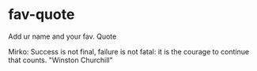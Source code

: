 # fav-quote
Add ur name and your fav. Quote

Mirko: Success is not final, failure is not fatal: it is the courage to continue that counts. "Winston Churchill"
